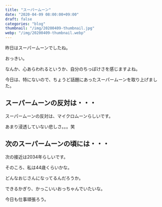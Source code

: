 ```yaml
---
title: "スーパームーン"
date: "2020-04-09 08:00:00+09:00"
draft: false
categories: "blog"
thumbnail: "/img/20200409-thumbnail.jpg"
webp: "/img/20200409-thumbnail.webp"
---
```


昨日はスーパームーンでしたね。

おっきい。

なんか、心あらわれるというか、自分のちっぽけさを感じますよね。

今日は、特にないので、ちょうど話題にあったスーパームーンを取り上げました。

## スーパームーンの反対は・・・

スーパームーンの反対は、マイクロムーンらしいです。

あまり浸透していない悲しさ。。。笑

## 次のスーパームーンの頃には・・・

次の接近は2034年らしいです。

そのころ、私は44歳くらいかな。

どんなおじさんになってるんだろうか。

できるかぎり、かっこいいおっちゃんでいたいな。

今日も仕事頑張ろう。